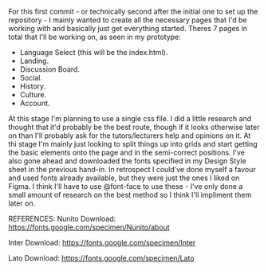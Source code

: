 For this first commit - or technically second after the initial one to set up the repository - I mainly wanted to create all the necessary pages that I'd be working with and basically just get everything started. Theres 7 pages in total that I'll be working on, as seen in my prototype:

- Language Select (this will be the index.html).
- Landing.
- Discussion Board.
- Social.
- History.
- Culture.
- Account.

At this stage I'm planning to use a single css file. I did a little research and thought that it'd probably be the best route, though if it looks otherwise later on than I'll probably ask for the tutors/lecturers help and opinions on it. At thi stage I'm mainly just looking to split things up into grids and start getting the basic elements onto the page and in the semi-correct positions.
I've also gone ahead and downloaded the fonts specified in my Design Style sheet in the previous hand-in. In retrospect I could've done myself a favour and used fonts already available, but they were just the ones I liked on Figma. I think I'll have to use @font-face to use these - I've only done a small amount of research on the best method so I think I'll impliment them later on.

REFERENCES:
Nunito Download:
https://fonts.google.com/specimen/Nunito/about

Inter Download:
https://fonts.google.com/specimen/Inter

Lato Download:
https://fonts.google.com/specimen/Lato
